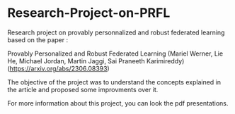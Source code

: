 # Research-Project-on-PRFL

Research project on provably personnalized and robust federated learning based on the paper :

Provably Personalized and Robust Federated Learning (Mariel Werner, Lie He, Michael Jordan, Martin Jaggi, Sai Praneeth Karimireddy) (https://arxiv.org/abs/2306.08393)

The objective of the project was to understand the concepts explained in the article and proposed some improvments over it.

For more information about this project, you can look the pdf presentations.
